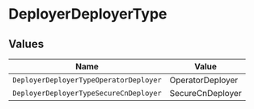 # DeployerDeployerType


## Values

| Name                                   | Value                                  |
| -------------------------------------- | -------------------------------------- |
| `DeployerDeployerTypeOperatorDeployer` | OperatorDeployer                       |
| `DeployerDeployerTypeSecureCnDeployer` | SecureCnDeployer                       |